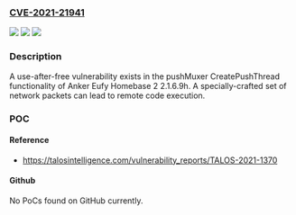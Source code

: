 ### [CVE-2021-21941](https://cve.mitre.org/cgi-bin/cvename.cgi?name=CVE-2021-21941)
![](https://img.shields.io/static/v1?label=Product&message=Anker&color=blue)
![](https://img.shields.io/static/v1?label=Version&message=n%2Fa&color=blue)
![](https://img.shields.io/static/v1?label=Vulnerability&message=use-after-free&color=brighgreen)

### Description

A use-after-free vulnerability exists in the pushMuxer CreatePushThread functionality of Anker Eufy Homebase 2 2.1.6.9h. A specially-crafted set of network packets can lead to remote code execution.

### POC

#### Reference
- https://talosintelligence.com/vulnerability_reports/TALOS-2021-1370

#### Github
No PoCs found on GitHub currently.

